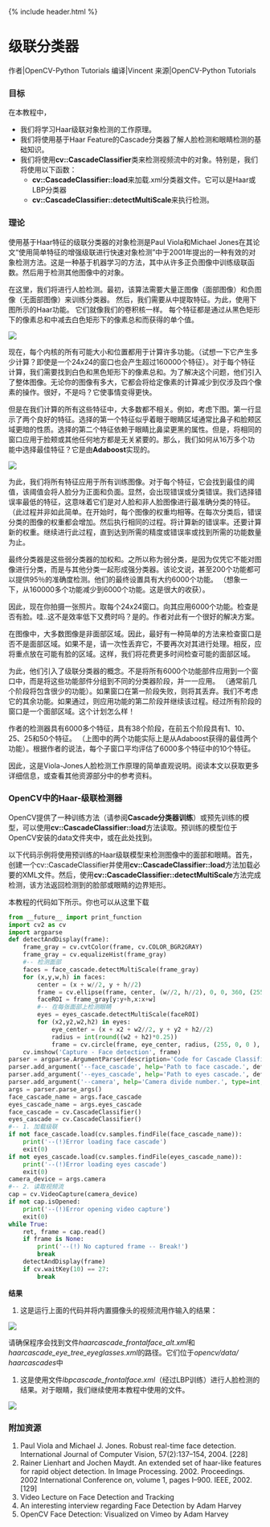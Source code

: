 {% include header.html %}

# 级联分类器

作者|OpenCV-Python Tutorials 
编译|Vincent
来源|OpenCV-Python Tutorials 

### 目标
在本教程中，
- 我们将学习Haar级联对象检测的工作原理。
- 我们将使用基于Haar Feature的Cascade分类器了解人脸检测和眼睛检测的基础知识。
- 我们将使用**cv::CascadeClassifier**类来检测视频流中的对象。特别是，我们将使用以下函数：
  - **cv::CascadeClassifier::load**来加载.xml分类器文件。它可以是Haar或LBP分类器
  - **cv::CascadeClassifier::detectMultiScale**来执行检测。

### 理论
使用基于Haar特征的级联分类器的对象检测是Paul Viola和Michael Jones在其论文“使用简单特征的增强级联进行快速对象检测”中于2001年提出的一种有效的对象检测方法。这是一种基于机器学习的方法，其中从许多正负图像中训练级联函数。然后用于检测其他图像中的对象。

在这里，我们将进行人脸检测。最初，该算法需要大量正图像（面部图像）和负图像（无面部图像）来训练分类器。 然后，我们需要从中提取特征。为此，使用下图所示的Haar功能。 它们就像我们的卷积核一样。 每个特征都是通过从黑色矩形下的像素总和中减去白色矩形下的像素总和而获得的单个值。

![](http://qiniu.aihubs.net/haar_features.jpg)

现在，每个内核的所有可能大小和位置都用于计算许多功能。（试想一下它产生多少计算？即使是一个24x24的窗口也会产生超过160000个特征）。对于每个特征计算，我们需要找到白色和黑色矩形下的像素总和。为了解决这个问题，他们引入了整体图像。无论你的图像有多大，它都会将给定像素的计算减少到仅涉及四个像素的操作。很好，不是吗？它使事情变得更快。

但是在我们计算的所有这些特征中，大多数都不相关。例如，考虑下图。第一行显示了两个良好的特征。选择的第一个特征似乎着眼于眼睛区域通常比鼻子和脸颊区域更暗的性质。选择的第二个特征依赖于眼睛比鼻梁更黑的属性。但是，将相同的窗口应用于脸颊或其他任何地方都是无关紧要的。那么，我们如何从16万多个功能中选择最佳特征？它是由**Adaboost**实现的。

![](http://qiniu.aihubs.net/haar.png)

为此，我们将所有特征应用于所有训练图像。对于每个特征，它会找到最佳的阈值，该阈值会将人脸分为正面和负面。显然，会出现错误或分类错误。我们选择错误率最低的特征，这意味着它们是对人脸和非人脸图像进行最准确分类的特征。 （此过程并非如此简单。在开始时，每个图像的权重均相等。在每次分类后，错误分类的图像的权重都会增加。然后执行相同的过程。将计算新的错误率。还要计算新的权重。继续进行此过程，直到达到所需的精度或错误率或找到所需的功能数量为止。

最终分类器是这些弱分类器的加权和。之所以称为弱分类，是因为仅凭它不能对图像进行分类，而是与其他分类一起形成强分类器。该论文说，甚至200个功能都可以提供95％的准确度检测。他们的最终设置具有大约6000个功能。 （想象一下，从160000多个功能减少到6000个功能。这是很大的收获）。

因此，现在你拍摄一张照片。取每个24x24窗口。向其应用6000个功能。检查是否有脸。哇..这不是效率低下又费时吗？是的。作者对此有一个很好的解决方案。

在图像中，大多数图像是非面部区域。因此，最好有一种简单的方法来检查窗口是否不是面部区域。如果不是，请一次性丢弃它，不要再次对其进行处理。相反，应将重点放在可能有脸的区域。这样，我们将花费更多时间检查可能的面部区域。

为此，他们引入了级联分类器的概念。不是将所有6000个功能部件应用到一个窗口中，而是将这些功能部件分组到不同的分类器阶段，并一一应用。 （通常前几个阶段将包含很少的功能）。如果窗口在第一阶段失败，则将其丢弃。我们不考虑它的其余功能。如果通过，则应用功能的第二阶段并继续该过程。经过所有阶段的窗口是一个面部区域。这个计划怎么样！

作者的检测器具有6000多个特征，具有38个阶段，在前五个阶段具有1、10、25、25和50个特征。 （上图中的两个功能实际上是从Adaboost获得的最佳两个功能）。根据作者的说法，每个子窗口平均评估了6000多个特征中的10个特征。

因此，这是Viola-Jones人脸检测工作原理的简单直观说明。阅读本文以获取更多详细信息，或查看其他资源部分中的参考资料。

### OpenCV中的Haar-级联检测器
OpenCV提供了一种训练方法（请参阅**Cascade分类器训练**）或预先训练的模型，可以使用**cv::CascadeClassifier::load**方法读取。预训练的模型位于OpenCV安装的data文件夹中，或在此处找到。

以下代码示例将使用预训练的Haar级联模型来检测图像中的面部和眼睛。首先，创建一个cv::CascadeClassifier并使用**cv::CascadeClassifier::load**方法加载必要的XML文件。然后，使用**cv::CascadeClassifier::detectMultiScale**方法完成检测，该方法返回检测到的脸部或眼睛的边界矩形。

本教程的代码如下所示。你也可以从这里下载

```python
from __future__ import print_function
import cv2 as cv
import argparse
def detectAndDisplay(frame):
    frame_gray = cv.cvtColor(frame, cv.COLOR_BGR2GRAY)
    frame_gray = cv.equalizeHist(frame_gray)
    #-- 检测面部
    faces = face_cascade.detectMultiScale(frame_gray)
    for (x,y,w,h) in faces:
        center = (x + w//2, y + h//2)
        frame = cv.ellipse(frame, center, (w//2, h//2), 0, 0, 360, (255, 0, 255), 4)
        faceROI = frame_gray[y:y+h,x:x+w]
        #-- 在每张面部上检测眼睛
        eyes = eyes_cascade.detectMultiScale(faceROI)
        for (x2,y2,w2,h2) in eyes:
            eye_center = (x + x2 + w2//2, y + y2 + h2//2)
            radius = int(round((w2 + h2)*0.25))
            frame = cv.circle(frame, eye_center, radius, (255, 0, 0 ), 4)
    cv.imshow('Capture - Face detection', frame)
parser = argparse.ArgumentParser(description='Code for Cascade Classifier tutorial.')
parser.add_argument('--face_cascade', help='Path to face cascade.', default='data/haarcascades/haarcascade_frontalface_alt.xml')
parser.add_argument('--eyes_cascade', help='Path to eyes cascade.', default='data/haarcascades/haarcascade_eye_tree_eyeglasses.xml')
parser.add_argument('--camera', help='Camera divide number.', type=int, default=0)
args = parser.parse_args()
face_cascade_name = args.face_cascade
eyes_cascade_name = args.eyes_cascade
face_cascade = cv.CascadeClassifier()
eyes_cascade = cv.CascadeClassifier()
#-- 1. 加载级联
if not face_cascade.load(cv.samples.findFile(face_cascade_name)):
    print('--(!)Error loading face cascade')
    exit(0)
if not eyes_cascade.load(cv.samples.findFile(eyes_cascade_name)):
    print('--(!)Error loading eyes cascade')
    exit(0)
camera_device = args.camera
#-- 2. 读取视频流
cap = cv.VideoCapture(camera_device)
if not cap.isOpened:
    print('--(!)Error opening video capture')
    exit(0)
while True:
    ret, frame = cap.read()
    if frame is None:
        print('--(!) No captured frame -- Break!')
        break
    detectAndDisplay(frame)
    if cv.waitKey(10) == 27:
        break
```

**结果**
1. 这是运行上面的代码并将内置摄像头的视频流用作输入的结果：

![](http://qiniu.aihubs.net/Cascade_Classifier_Tutorial_Result_Haar.jpg)

请确保程序会找到文件*haarcascade_frontalface_alt.xml*和*haarcascade_eye_tree_eyeglasses.xml*的路径。它们位于*opencv/data/ haarcascades*中

1. 这是使用文件*lbpcascade_frontalface.xml*（经过LBP训练）进行人脸检测的结果。对于眼睛，我们继续使用本教程中使用的文件。

![](http://qiniu.aihubs.net/Cascade_Classifier_Tutorial_Result_LBP.jpg)

### 附加资源
1. Paul Viola and Michael J. Jones. Robust real-time face detection. International Journal of Computer Vision, 57(2):137–154, 2004. [228]
2. Rainer Lienhart and Jochen Maydt. An extended set of haar-like features for rapid object detection. In Image Processing. 2002. Proceedings. 2002 International Conference on, volume 1, pages I–900. IEEE, 2002. [129]
3. Video Lecture on Face Detection and Tracking
4. An interesting interview regarding Face Detection by Adam Harvey
5. OpenCV Face Detection: Visualized on Vimeo by Adam Harvey